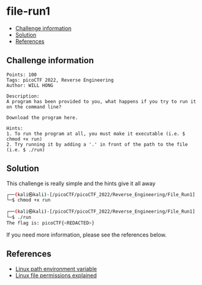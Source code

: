 # file-run1

- [Challenge information](#challenge-information)
- [Solution](#solution)
- [References](#references)

## Challenge information
```
Points: 100
Tags: picoCTF 2022, Reverse Engineering
Author: WILL HONG

Description:
A program has been provided to you, what happens if you try to run it on the command line?

Download the program here.

Hints:
1. To run the program at all, you must make it executable (i.e. $ chmod +x run)
2. Try running it by adding a '.' in front of the path to the file (i.e. $ ./run)
```

## Solution

This challenge is really simple and the hints give it all away
```bash
┌──(kali㉿kali)-[/picoCTF/picoCTF_2022/Reverse_Engineering/File_Run1]
└─$ chmod +x run                    
                                                                                   
┌──(kali㉿kali)-[/picoCTF/picoCTF_2022/Reverse_Engineering/File_Run1]
└─$ ./run  
The flag is: picoCTF{<REDACTED>}     
```

If you need more information, please see the references below.

## References

- [Linux path environment variable](https://linuxconfig.org/linux-path-environment-variable)
- [Linux file permissions explained ](https://www.redhat.com/sysadmin/linux-file-permissions-explained)

